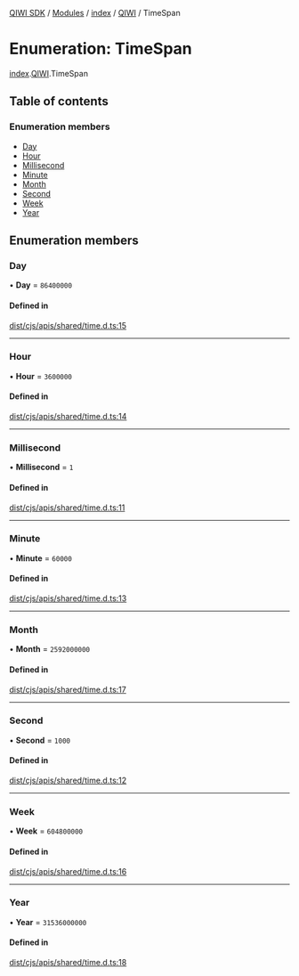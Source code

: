 [QIWI SDK](../README.md) / [Modules](../modules.md) / [index](../modules/index.md) / [QIWI](../modules/index.QIWI.md) / TimeSpan

# Enumeration: TimeSpan

[index](../modules/index.md).[QIWI](../modules/index.QIWI.md).TimeSpan

## Table of contents

### Enumeration members

- [Day](index.QIWI.TimeSpan.md#day)
- [Hour](index.QIWI.TimeSpan.md#hour)
- [Millisecond](index.QIWI.TimeSpan.md#millisecond)
- [Minute](index.QIWI.TimeSpan.md#minute)
- [Month](index.QIWI.TimeSpan.md#month)
- [Second](index.QIWI.TimeSpan.md#second)
- [Week](index.QIWI.TimeSpan.md#week)
- [Year](index.QIWI.TimeSpan.md#year)

## Enumeration members

### Day

• **Day** = `86400000`

#### Defined in

[dist/cjs/apis/shared/time.d.ts:15](https://github.com/AlexXanderGrib/node-qiwi-sdk/blob/59c6cc6/dist/cjs/apis/shared/time.d.ts#L15)

___

### Hour

• **Hour** = `3600000`

#### Defined in

[dist/cjs/apis/shared/time.d.ts:14](https://github.com/AlexXanderGrib/node-qiwi-sdk/blob/59c6cc6/dist/cjs/apis/shared/time.d.ts#L14)

___

### Millisecond

• **Millisecond** = `1`

#### Defined in

[dist/cjs/apis/shared/time.d.ts:11](https://github.com/AlexXanderGrib/node-qiwi-sdk/blob/59c6cc6/dist/cjs/apis/shared/time.d.ts#L11)

___

### Minute

• **Minute** = `60000`

#### Defined in

[dist/cjs/apis/shared/time.d.ts:13](https://github.com/AlexXanderGrib/node-qiwi-sdk/blob/59c6cc6/dist/cjs/apis/shared/time.d.ts#L13)

___

### Month

• **Month** = `2592000000`

#### Defined in

[dist/cjs/apis/shared/time.d.ts:17](https://github.com/AlexXanderGrib/node-qiwi-sdk/blob/59c6cc6/dist/cjs/apis/shared/time.d.ts#L17)

___

### Second

• **Second** = `1000`

#### Defined in

[dist/cjs/apis/shared/time.d.ts:12](https://github.com/AlexXanderGrib/node-qiwi-sdk/blob/59c6cc6/dist/cjs/apis/shared/time.d.ts#L12)

___

### Week

• **Week** = `604800000`

#### Defined in

[dist/cjs/apis/shared/time.d.ts:16](https://github.com/AlexXanderGrib/node-qiwi-sdk/blob/59c6cc6/dist/cjs/apis/shared/time.d.ts#L16)

___

### Year

• **Year** = `31536000000`

#### Defined in

[dist/cjs/apis/shared/time.d.ts:18](https://github.com/AlexXanderGrib/node-qiwi-sdk/blob/59c6cc6/dist/cjs/apis/shared/time.d.ts#L18)
